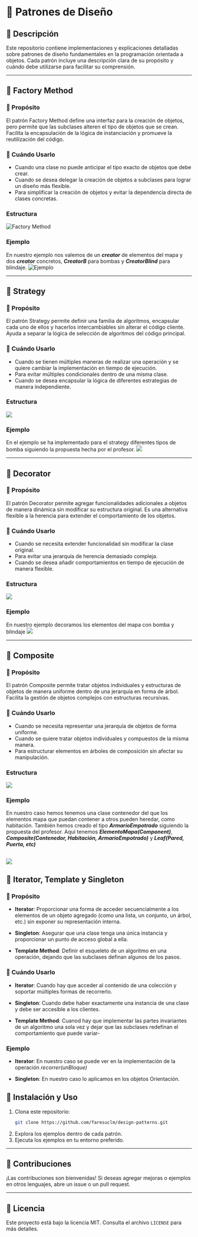 # 📌 Patrones de Diseño

## 📖 Descripción
Este repositorio contiene implementaciones y explicaciones detalladas sobre patrones de diseño fundamentales en la programación orientada a objetos. Cada patrón incluye una descripción clara de su propósito y cuándo debe utilizarse para facilitar su comprensión.

---

## 🔹 Factory Method
### 📌 Propósito
El patrón Factory Method define una interfaz para la creación de objetos, pero permite que las subclases alteren el tipo de objetos que se crean. Facilita la encapsulación de la lógica de instanciación y promueve la reutilización del código.

### 📌 Cuándo Usarlo
- Cuando una clase no puede anticipar el tipo exacto de objetos que debe crear.
- Cuando se desea delegar la creación de objetos a subclases para lograr un diseño más flexible.
- Para simplificar la creación de objetos y evitar la dependencia directa de clases concretas.

### Estructura
![Factory Method](factory-method.png)

### Ejemplo
En nuestro ejemplo nos valemos de un ***creator*** de elementos del mapa y dos ***creator*** concretos, ***CreatorB*** para bombas y ***CreatorBlind*** para blindaje.
![Ejemplo](factory-method-ex.png)

---

## 🔹 Strategy
### 📌 Propósito
El patrón Strategy permite definir una familia de algoritmos, encapsular cada uno de ellos y hacerlos intercambiables sin alterar el código cliente. Ayuda a separar la lógica de selección de algoritmos del código principal.

### 📌 Cuándo Usarlo
- Cuando se tienen múltiples maneras de realizar una operación y se quiere cambiar la implementación en tiempo de ejecución.
- Para evitar múltiples condicionales dentro de una misma clase.
- Cuando se desea encapsular la lógica de diferentes estrategias de manera independiente.

### Estructura
![](strategy.png)

### Ejemplo
En el ejemplo se ha implementado para el strategy diferentes tipos de bomba siguiendo la propuesta hecha por el profesor.
![](strategy-ex.png)

---

## 🔹 Decorator
### 📌 Propósito
El patrón Decorator permite agregar funcionalidades adicionales a objetos de manera dinámica sin modificar su estructura original. Es una alternativa flexible a la herencia para extender el comportamiento de los objetos.

### 📌 Cuándo Usarlo
- Cuando se necesita extender funcionalidad sin modificar la clase original.
- Para evitar una jerarquía de herencia demasiado compleja.
- Cuando se desea añadir comportamientos en tiempo de ejecución de manera flexible.

### Estructura
![](decorator.png)

### Ejemplo
En nuestro ejemplo decoramos los elementos del mapa con bomba y blindaje
![](decorator-ex.png)

---

## 🔹 Composite
### 📌 Propósito
El patrón Composite permite tratar objetos individuales y estructuras de objetos de manera uniforme dentro de una jerarquía en forma de árbol. Facilita la gestión de objetos complejos con estructuras recursivas.

### 📌 Cuándo Usarlo
- Cuando se necesita representar una jerarquía de objetos de forma uniforme.
- Cuando se quiere tratar objetos individuales y compuestos de la misma manera.
- Para estructurar elementos en árboles de composición sin afectar su manipulación.

### Estructura
![](composite.png)

### Ejemplo
En nuestro caso hemos tenemos una clase contenedor del que los elementos mapa que puedan contener a otros pueden heredar, como habitación. También hemos creado el tipo ***ArmarioEmpotrado*** siguiendo la propuesta del profesor. Aquí tenemos ***ElementoMapa(Component)***, ***Composite(Contenedor, Habitación, ArmarioEmpotrado)*** y ***Leaf(Pared, Puerta, etc)***

![](composite-ex.png)
---


## 🔹 Iterator, Template y Singleton
### 📌 Propósito
- **Iterator**: Proporcionar una forma de acceder secuencialmente a los elementos de un objeto agregado (como una lista, un conjunto, un árbol, etc.) sin exponer su representación interna.

- **Singleton**: Asegurar que una clase tenga una única instancia y proporcionar un punto de acceso global a ella.

- **Template Method**: Definir el esqueleto de un algoritmo en una operación, dejando que las subclases definan
algunos de los pasos.

### 📌 Cuándo Usarlo
- **Iterator**: Cuando hay que acceder al contenido de una colección y soportar múltiples formas de recorrerlo.

- **Singleton**: Cuando debe haber exactamente una instancia de una clase y debe ser accesible a los clientes.

- **Template Method**: Cuanod hay que implementar las partes invariantes de un algoritmo una sola vez y dejar que las
subclases redefinan el comportamiento que puede variar-

### Ejemplo
- **Iterator**: En nuestro caso se puede ver en la implementación de la operación *recorrer(unBloque)*

- **Singleton**: En nuestro caso lo aplicamos en los objetos Orientación.

## 🚀 Instalación y Uso
1. Clona este repositorio:
   ```bash
   git clone https://github.com/faresuclm/design-patterns.git
   ```
2. Explora los ejemplos dentro de cada patrón.
3. Ejecuta los ejemplos en tu entorno preferido.

---

## 📌 Contribuciones
¡Las contribuciones son bienvenidas! Si deseas agregar mejoras o ejemplos en otros lenguajes, abre un issue o un pull request.

---

## 📝 Licencia
Este proyecto está bajo la licencia MIT. Consulta el archivo `LICENSE` para más detalles.

